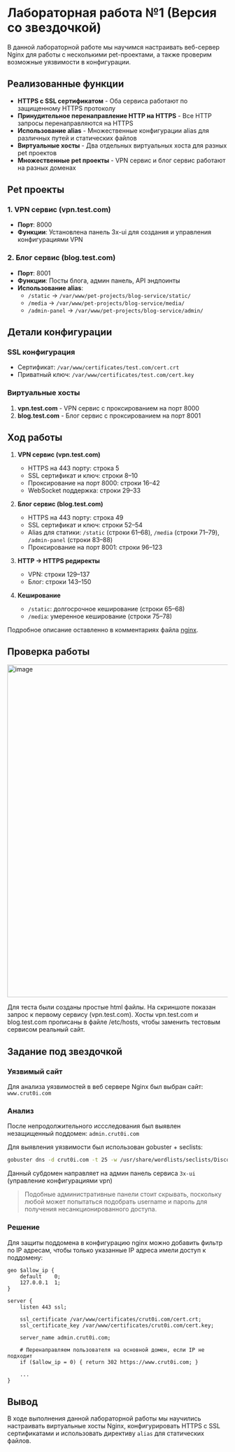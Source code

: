 # Лабораторная работа №1 (Версия со звездочкой)

В данной лабораторной работе мы научимся настраивать веб-сервер Nginx для работы с несколькими pet-проектами, а также проверим возможные уязвимости в конфигурации.

## Реализованные функции

- **HTTPS с SSL сертификатом** - Оба сервиса работают по защищенному HTTPS протоколу
- **Принудительное перенаправление HTTP на HTTPS** - Все HTTP запросы перенаправляются на HTTPS
- **Использование alias** - Множественные конфигурации alias для различных путей и статических файлов
- **Виртуальные хосты** - Два отдельных виртуальных хоста для разных pet проектов
- **Множественные pet проекты** - VPN сервис и блог сервис работают на разных доменах

## Pet проекты

### 1. VPN сервис (vpn.test.com)

- **Порт**: 8000
- **Функции**: Установлена панель 3x-ui для создания и управления конфигурациями VPN

### 2. Блог сервис (blog.test.com)

- **Порт**: 8001
- **Функции**: Посты блога, админ панель, API эндпоинты
- **Использование alias**:
  - `/static` → `/var/www/pet-projects/blog-service/static/`
  - `/media` → `/var/www/pet-projects/blog-service/media/`
  - `/admin-panel` → `/var/www/pet-projects/blog-service/admin/`

## Детали конфигурации

### SSL конфигурация

- Сертификат: `/var/www/certificates/test.com/cert.crt`
- Приватный ключ: `/var/www/certificates/test.com/cert.key`

### Виртуальные хосты

1. **vpn.test.com** - VPN сервис с проксированием на порт 8000
2. **blog.test.com** - Блог сервис с проксированием на порт 8001

## Ход работы

1. **VPN сервис (vpn.test.com)**

   - HTTPS на 443 порту: строка 5
   - SSL сертификат и ключ: строки 8–10
   - Проксирование на порт 8000: строки 16–42
   - WebSocket поддержка: строки 29–33

2. **Блог сервис (blog.test.com)**

   - HTTPS на 443 порту: строка 49
   - SSL сертификат и ключ: строки 52–54
   - Alias для статики: `/static` (строки 61–68), `/media` (строки 71–79), `/admin-panel` (строки 83–88)
   - Проксирование на порт 8001: строки 96–123

3. **HTTP → HTTPS редиректы**

   - VPN: строки 129–137
   - Блог: строки 143–150

4. **Кеширование**
   - `/static`: долгосрочное кеширование (строки 65–68)
   - `/media`: умеренное кеширование (строки 75–78)

Подробное описание оставленно в комментариях файла [nginx](nginx.conf).

## Проверка работы

<img width="1185" height="761" alt="image" src="https://github.com/user-attachments/assets/17a7fe74-5d74-4662-ab7e-7e23e72c177d" />

Для теста были созданы простые html файлы. На скриншоте показан запрос к первому сервису (vpn.test.com). Хосты vpn.test.com и blog.test.com прописаны в файле /etc/hosts, чтобы заменить тестовым сервисом реальный сайт.

## Задание под звездочкой

### Уязвимый сайт

Для анализа уязвимостей в веб сервере Nginx был выбран сайт: `www.crut0i.com`

### Анализ

После непродолжительного иссследования был выявлен незащищенный поддомен: `admin.crut0i.com`

Для выявления уязвимости был использован gobuster + seclists:

```Bash
gobuster dns -d crut0i.com -t 25 -w /usr/share/wordlists/seclists/Discovery/DNS/subdomains-top1million-110000.txt
```

Данный субдомен направляет на админ панель сервиса `3x-ui` (управление конфигурациями vpn)

> Подобные административные панели стоит скрывать, поскольку любой может попытаться подобрать username и пароль для получения несанкционированного доступа.

### Решение

Для защиты поддомена в конфигурацию nginx можно добавить фильтр по IP адресам, чтобы только указанные IP адреса имели доступ к поддомену:

```Nginx
geo $allow_ip {
    default    0;
    127.0.0.1  1;
}

server {
    listen 443 ssl;

    ssl_certificate /var/www/certificates/crut0i.com/cert.crt;
    ssl_certificate_key /var/www/certificates/crut0i.com/cert.key;

    server_name admin.crut0i.com;

    # Перенаправляем пользователя на основной домен, если IP не подходит
    if ($allow_ip = 0) { return 302 https://www.crut0i.com; }

    ...
}
```

## Вывод

В ходе выполнения данной лабораторной работы мы научились настраивать виртуальные хосты Nginx, конфигурировать HTTPS с SSL сертификатами и использовать директиву `alias` для статических файлов.
